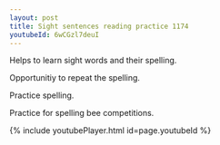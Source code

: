 ```yaml
---
layout: post
title: Sight sentences reading practice 1174
youtubeId: 6wCGzl7deuI
---
```

 
 
Helps to learn sight words and their spelling.

Opportunitiy to repeat the spelling. 

Practice spelling. 
 
Practice for spelling bee competitions. 
 
{% include youtubePlayer.html id=page.youtubeId %}
 
 
